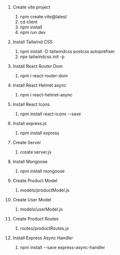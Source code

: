 1. Create vite project

   1. npm create vite@latest
   2. cd client
   3. npm install
   4. npm run dev

2. Install Tailwind CSS

   1. npm install -D tailwindcss postcss autoprefixer
   2. npx tailwindcss init -p

3. Install React Router Dom

   1. npm i react-router-dom

4. Install React Helmet async

   1. npm i react-helmet-async

5. Install React Icons

   1. npm install react-icons --save

6. Install express.js

   1. npm install express

7. Create Server

   1. create server.js

8. Install Mongoose

   1. npm install mongoose

9. Create Product Model

   1. models/productModel.js

10. Create User Model

    1. models/userModel.js

11. Create Product Routes

    1. routes/productRoutes.js

12. Install Express Async Handler

    1. npm install --save express-async-handler
